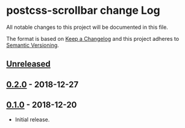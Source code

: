 # postcss-scrollbar change Log

All notable changes to this project will be documented in this file.

The format is based on [Keep a Changelog](http://keepachangelog.com/)
and this project adheres to [Semantic Versioning](http://semver.org/).

## [Unreleased]

## [0.2.0] - 2018-12-27

## [0.1.0] - 2018-12-20

- Initial release.

[unreleased]: https://github.com/pascalduez/postcss-scrollbar/compare/0.2.0...HEAD
[0.2.0]: https://github.com/pascalduez/postcss-scrollbar/releases/tag/0.2.0
[0.1.0]: https://github.com/pascalduez/postcss-scrollbar/releases/tag/0.1.0
